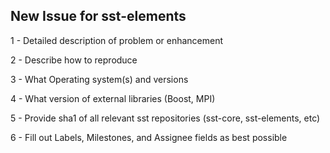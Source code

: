 New Issue for sst-elements
--------------------------

1 - Detailed description of problem or enhancement

2 - Describe how to reproduce

3 - What Operating system(s) and versions 

4 - What version of external libraries (Boost, MPI)

5 - Provide sha1 of all relevant sst repositories (sst-core, sst-elements, etc)

6 - Fill out Labels, Milestones, and Assignee fields as best possible
